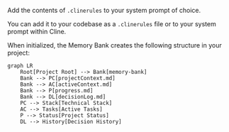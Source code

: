 Add the contents of `.clinerules` to your system prompt of choice.

You can add it to your codebase as a `.clinerules` file or to your system prompt within Cline.

When initialized, the Memory Bank creates the following structure in your project:

```
graph LR
    Root[Project Root] --> Bank[memory-bank]
    Bank --> PC[projectContext.md]
    Bank --> AC[activeContext.md]
    Bank --> P[progress.md]
    Bank --> DL[decisionLog.md]
    PC --> Stack[Technical Stack]
    AC --> Tasks[Active Tasks]
    P --> Status[Project Status]
    DL --> History[Decision History]
```